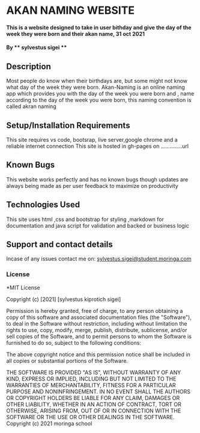 
# AKAN NAMING WEBSITE
#### This is a website designed to take in user bithday and give the day of the week they were born and their akan name, 31 oct 2021
#### By ** sylvestus sigei **
## Description
Most people do know when their birthdays are, but some might not know what day of the week they were born.
Akan-Naming is an online naming app which provides you with the day of the week you were born and ,
name according to the day of the week you were born, this naming convention is called akran naming
## Setup/Installation Requirements
This site requires vs code, bootsrap, live server,google chrome and a reliable internet connection
This site is hosted in gh-pages on ..............url

## Known Bugs
This website works perfectly and has no known bugs though updates are always being made as per user feedback to maximize on productivity
## Technologies Used
This site uses html ,css and bootstrap for styling ,markdown for documentation and java script for validation and backed or business logic  
## Support and contact details
Incase of any issues contact me on:
sylvestus.sigei@student.moringa.com
### License
*MIT License

Copyright (c) [2021] [sylvestus kiprotich sigei]

Permission is hereby granted, free of charge, to any person obtaining a copy
of this software and associated documentation files (the "Software"), to deal
in the Software without restriction, including without limitation the rights
to use, copy, modify, merge, publish, distribute, sublicense, and/or sell
copies of the Software, and to permit persons to whom the Software is
furnished to do so, subject to the following conditions:

The above copyright notice and this permission notice shall be included in all
copies or substantial portions of the Software.

THE SOFTWARE IS PROVIDED "AS IS", WITHOUT WARRANTY OF ANY KIND, EXPRESS OR
IMPLIED, INCLUDING BUT NOT LIMITED TO THE WARRANTIES OF MERCHANTABILITY,
FITNESS FOR A PARTICULAR PURPOSE AND NONINFRINGEMENT. IN NO EVENT SHALL THE
AUTHORS OR COPYRIGHT HOLDERS BE LIABLE FOR ANY CLAIM, DAMAGES OR OTHER
LIABILITY, WHETHER IN AN ACTION OF CONTRACT, TORT OR OTHERWISE, ARISING FROM,
OUT OF OR IN CONNECTION WITH THE SOFTWARE OR THE USE OR OTHER DEALINGS IN THE
SOFTWARE.
Copyright (c) 2021 moringa school
  